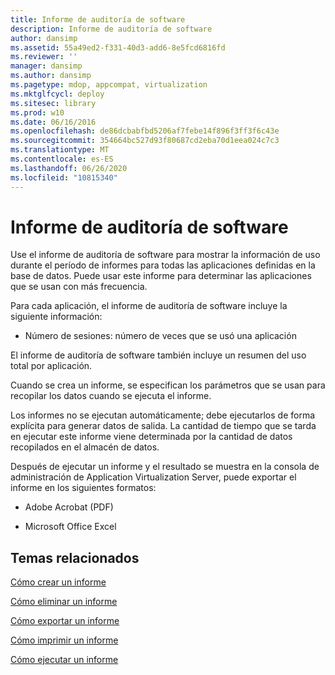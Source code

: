 ```yaml
---
title: Informe de auditoría de software
description: Informe de auditoría de software
author: dansimp
ms.assetid: 55a49ed2-f331-40d3-add6-8e5fcd6816fd
ms.reviewer: ''
manager: dansimp
ms.author: dansimp
ms.pagetype: mdop, appcompat, virtualization
ms.mktglfcycl: deploy
ms.sitesec: library
ms.prod: w10
ms.date: 06/16/2016
ms.openlocfilehash: de86dcbabfbd5206af7febe14f896f3ff3f6c43e
ms.sourcegitcommit: 354664bc527d93f80687cd2eba70d1eea024c7c3
ms.translationtype: MT
ms.contentlocale: es-ES
ms.lasthandoff: 06/26/2020
ms.locfileid: "10815340"
---
```

# Informe de auditoría de software


Use el informe de auditoría de software para mostrar la información de uso durante el período de informes para todas las aplicaciones definidas en la base de datos. Puede usar este informe para determinar las aplicaciones que se usan con más frecuencia.

Para cada aplicación, el informe de auditoría de software incluye la siguiente información:

-   Número de sesiones: número de veces que se usó una aplicación

El informe de auditoría de software también incluye un resumen del uso total por aplicación.

Cuando se crea un informe, se especifican los parámetros que se usan para recopilar los datos cuando se ejecuta el informe.

Los informes no se ejecutan automáticamente; debe ejecutarlos de forma explícita para generar datos de salida. La cantidad de tiempo que se tarda en ejecutar este informe viene determinada por la cantidad de datos recopilados en el almacén de datos.

Después de ejecutar un informe y el resultado se muestra en la consola de administración de Application Virtualization Server, puede exportar el informe en los siguientes formatos:

-   Adobe Acrobat (PDF)

-   Microsoft Office Excel

## Temas relacionados


[Cómo crear un informe](how-to-create-a-reportserver.md)

[Cómo eliminar un informe](how-to-delete-a-reportserver.md)

[Cómo exportar un informe](how-to-export-a-reportserver.md)

[Cómo imprimir un informe](how-to-print-a-reportserver.md)

[Cómo ejecutar un informe](how-to-run-a-reportserver.md)

 

 





